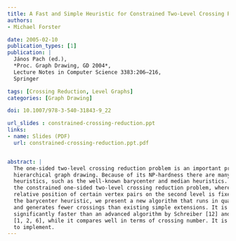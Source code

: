 ```yaml
---
title: A Fast and Simple Heuristic for Constrained Two-Level Crossing Reduction
authors:
- Michael Forster

date: 2005-02-10
publication_types: [1]
publication: |
  János Pach (ed.),
  *Proc. Graph Drawing, GD 2004*,
  Lecture Notes in Computer Science 3383:206–216,
  Springer

tags: [Crossing Reduction, Level Graphs]
categories: [Graph Drawing]

doi: 10.1007/978-3-540-31843-9_22

url_slides : constrained-crossing-reduction.ppt
links:
- name: Slides (PDF)
  url: constrained-crossing-reduction.ppt.pdf


abstract: |
  The one-sided two-level crossing reduction problem is an important problem in
  hierarchical graph drawing. Because of its NP-hardness there are many
  heuristics, such as the well-known barycenter and median heuristics. We consider
  the constrained one-sided two-level crossing reduction problem, where the
  relative position of certain vertex pairs on the second level is fixed. Based on
  the barycenter heuristic, we present a new algorithm that runs in quadratic time
  and generates fewer crossings than existing simple extensions. It is
  significantly faster than an advanced algorithm by Schreiber [12] and Finnocchi
  [1, 2, 6], while it compares well in terms of crossing number. It is also easy
  to implement.
---
```

